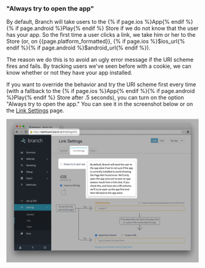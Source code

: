 
### "Always try to open the app"

By default, Branch will take users to the {% if page.ios %}App{% endif %}{% if page.android %}Play{% endif %} Store if we do not know that the user has your app. So the first time a user clicks a link, we take him or her to the Store (or, on {{page.platform_formatted}}, {% if page.ios %}$ios_url{% endif %}{% if page.android %}$android_url{% endif %}).

The reason we do this is to avoid an ugly error message if the URI scheme fires and fails. By tracking users we've seen before with a cookie, we can know whether or not they have your app installed.

If you want to override the behavior and try the URI scheme first every time (with a fallback to the {% if page.ios %}App{% endif %}{% if page.android %}Play{% endif %} Store after .5 seconds), you can turn on the option "Always try to open the app." You can see it in the screenshot below or on the [Link Settings](https://dashboard.branch.io/#/settings/link) page.

![always open app](/img/ingredients/dashboard_setup/always_open_app.png)
